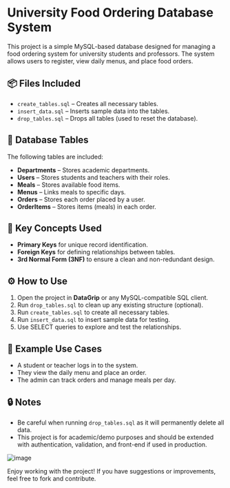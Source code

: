 # University Food Ordering Database System

This project is a simple MySQL-based database designed for managing a food ordering system for university students and professors. The system allows users to register, view daily menus, and place food orders.

## 📦 Files Included

- `create_tables.sql` – Creates all necessary tables.
- `insert_data.sql` – Inserts sample data into the tables.
- `drop_tables.sql` – Drops all tables (used to reset the database).

## 🧱 Database Tables

The following tables are included:

- **Departments** – Stores academic departments.
- **Users** – Stores students and teachers with their roles.
- **Meals** – Stores available food items.
- **Menus** – Links meals to specific days.
- **Orders** – Stores each order placed by a user.
- **OrderItems** – Stores items (meals) in each order.

## 🔑 Key Concepts Used

- **Primary Keys** for unique record identification.
- **Foreign Keys** for defining relationships between tables.
- **3rd Normal Form (3NF)** to ensure a clean and non-redundant design.

## ⚙️ How to Use

1. Open the project in **DataGrip** or any MySQL-compatible SQL client.
2. Run `drop_tables.sql` to clean up any existing structure (optional).
3. Run `create_tables.sql` to create all necessary tables.
4. Run `insert_data.sql` to insert sample data for testing.
5. Use SELECT queries to explore and test the relationships.

## 📌 Example Use Cases

- A student or teacher logs in to the system.
- They view the daily menu and place an order.
- The admin can track orders and manage meals per day.

## 🔒 Notes

- Be careful when running `drop_tables.sql` as it will permanently delete all data.
- This project is for academic/demo purposes and should be extended with authentication, validation, and front-end if used in production.

![image](https://github.com/user-attachments/assets/73c58932-16d6-4f6f-b5f8-2e2e6568974a)

Enjoy working with the project! If you have suggestions or improvements, feel free to fork and contribute.

